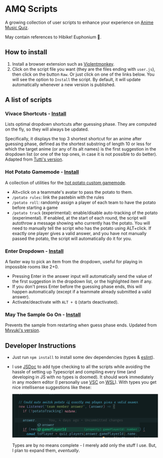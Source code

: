 # AMQ Scripts

A growing collection of user scripts to enhance your experience on [Anime Music Quiz](https://animemusicquiz.com/).

May contain references to Hibike! Euphonium 🎺.

## How to install

1. Install a browser extension such as [Violentmonkey](https://violentmonkey.github.io/).
2. Click on the script file you want (they are the files ending with `user.js`), then click on the button `Raw`. Or just click on one of the links below. You will see the option to `Install` the script. By default, it will update automatically whenever a new version is published.

## A list of scripts

### Vivace Shortcuts - [Install](https://github.com/Einlar/AMQScripts/raw/main/amqVivaceShortcuts.user.js)

Lists optimal dropdown shortcuts after guessing phase. They are computed on the fly, so they will always be updated.

Specifically, it displays the top 3 shortest shortcut for an anime after guessing phase, defined as the shortest substring of length 10 or less for which the target anime (or any of its alt names) is the first suggestion in the dropdown list (or one of the top ones, in case it is not possible to do better). Adapted from [Tutti's version](https://github.com/tutti-amq/amq-scripts/blob/main/animeShortcuts.user.js).

### Hot Potato Gamemode - [Install](https://github.com/Einlar/AMQScripts/raw/main/hotPotato.user.js)

A collection of utilities for the [hot potato custom gamemode](https://pastebin.com/qdr4g6Jp).

- Alt+click on a teammate's avatar to pass the potato to them.
- `/potato rules`: link the pastebin with the rules
- `/potato roll`: randomly assign a player of each team to have the potato before starting a game
- `/potato track` (experimental): enable/disable auto-tracking of the potato (experimental). If enabled, at the start of each round, the script will autothrow a message showing who currently has the potato. You will need to manually tell the script who has the potato using ALT+click. If exactly one player gives a valid answer, and you have not manually passed the potato, the script will automatically do it for you.

### Enter Dropdown - [Install](https://github.com/Einlar/AMQScripts/raw/main/amqEnterDropD.user.js)

A faster way to pick an item from the dropdown, useful for playing in impossible rooms like 2+0.

- Pressing Enter in the answer input will automatically send the value of the first suggestion in the dropdown list, or the highlighted item if any.
- If you don't press Enter before the guessing phase ends, this will happen automatically (except if a teammate already submitted a valid answer).
- Activate/deactivate with `ALT + Q` (starts deactivated).

### May The Sample Go On - [Install](https://github.com/Einlar/AMQScripts/raw/main/amqMayTheSampleGoOn.user.js)

Prevents the sample from restarting when guess phase ends. Updated from [Mxyuki's version](https://github.com/Mxyuki/AMQ-Scripts/blob/main/amqNoSampleReset.user.js).

## Developer Instructions

- Just run `npm install` to install some dev dependencies (types & [eslint](https://eslint.org/)).
- I use [JSDoc](https://jsdoc.app/) to add type checking to all the scripts while avoiding the hassle of setting up Typescript and compiling every time (and developing in JS with no types is doomed). It should work immediately in any modern editor (I personally use [VSC](https://code.visualstudio.com/) on [WSL](https://learn.microsoft.com/en-us/windows/wsl/install)). With types you get nice intellisense suggestions like these:

  ![An example of intellisense in VSC](./images/intellisense_example.png)

  Types are by no means complete - I merely add only the stuff I use. But, I plan to expand them, _eventually_.
